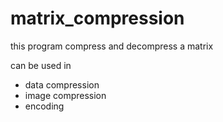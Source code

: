 # matrix_compression

this program compress and decompress a  matrix

can be used in 
  - data compression
  - image compression
  - encoding
